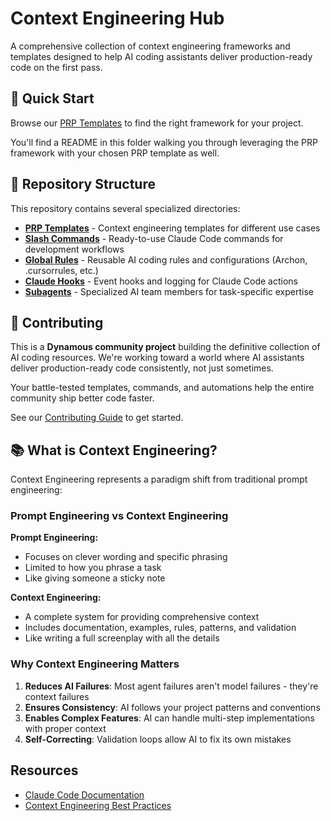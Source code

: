 # Context Engineering Hub

A comprehensive collection of context engineering frameworks and templates designed to help AI coding assistants deliver production-ready code on the first pass.

## 🚀 Quick Start

Browse our [PRP Templates](./prp-templates/) to find the right framework for your project.

You'll find a README in this folder walking you through leveraging the PRP framework with your chosen PRP template as well.

## 📁 Repository Structure

This repository contains several specialized directories:

- **[PRP Templates](./prp-templates/)** - Context engineering templates for different use cases
- **[Slash Commands](./slash-commands/)** - Ready-to-use Claude Code commands for development workflows
- **[Global Rules](./global-rules/)** - Reusable AI coding rules and configurations (Archon, .cursorrules, etc.)
- **[Claude Hooks](./claude-hooks/)** - Event hooks and logging for Claude Code actions
- **[Subagents](./subagents/)** - Specialized AI team members for task-specific expertise

## 🤝 Contributing

This is a **Dynamous community project** building the definitive collection of AI coding resources. We're working toward a world where AI assistants deliver production-ready code consistently, not just sometimes.

Your battle-tested templates, commands, and automations help the entire community ship better code faster.

See our [Contributing Guide](./CONTRIBUTING.md) to get started.

## 📚 What is Context Engineering?

Context Engineering represents a paradigm shift from traditional prompt engineering:

### Prompt Engineering vs Context Engineering

**Prompt Engineering:**

- Focuses on clever wording and specific phrasing
- Limited to how you phrase a task
- Like giving someone a sticky note

**Context Engineering:**

- A complete system for providing comprehensive context
- Includes documentation, examples, rules, patterns, and validation
- Like writing a full screenplay with all the details

### Why Context Engineering Matters

1. **Reduces AI Failures**: Most agent failures aren't model failures - they're context failures
2. **Ensures Consistency**: AI follows your project patterns and conventions
3. **Enables Complex Features**: AI can handle multi-step implementations with proper context
4. **Self-Correcting**: Validation loops allow AI to fix its own mistakes

## Resources

- [Claude Code Documentation](https://docs.anthropic.com/en/docs/claude-code)
- [Context Engineering Best Practices](https://www.philschmid.de/context-engineering)
